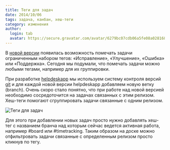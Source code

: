 ```yaml
---
title: Теги для задач
date: 2014/10/06
tags: задача, канбан, хеш-теги
category: изменения
author:
  login: tab
  avatar: https://secure.gravatar.com/avatar/6279bc07cdb06a5fe08a02816887d4d0.jpg
---
```


В [новой версии](http://blog.helpdeskapp.ru/blog/new-layout/) появилась возможность помечать задачи ограниченным набором тегов:
«Исправление», «Улучшение», «Ошибка» или «Поддержка». Сегодня мы подумали, что помечать задачи можно любыми тегами, например для
их группировки.

При разработке [helpdeskapp](https://helpdeskapp.ru) мы используем систему контроля версий [git](http://git-scm.com) и для каждой новой
версии helpdeskapp добавляем новую ветку (branch). Очень скоро стало понятно, что при работе над новой версией необходимо сосредоточится
на задачах связанных с этим релизом. Хеш-теги помогают сгруппировать задачи связанные с одним релизом.

![Теги для задач](https://cloud.helpdeskapp.ru/files/1166/850-540/hastags-for-issues.png)

Для этого при добавлении новых задач просто нужно добавлять хеш-тег с названием бранча над которым сейчас ведется активная работа,
например #board или #timetracking. Таким образом на доске можно отфильтровать задачи связанные с определенным релизом просто кликнув по
тегу.
